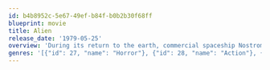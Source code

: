 ```yaml
---
id: b4b8952c-5e67-49ef-b84f-b0b2b30f68ff
blueprint: movie
title: Alien
release_date: '1979-05-25'
overview: 'During its return to the earth, commercial spaceship Nostromo intercepts a distress signal from a distant planet. When a three-member team of the crew discovers a chamber containing thousands of eggs on the planet, a creature inside one of the eggs attacks an explorer. The entire crew is unaware of the impending nightmare set to descend upon them when the alien parasite planted inside its unfortunate host is birthed.'
genres: '[{"id": 27, "name": "Horror"}, {"id": 28, "name": "Action"}, {"id": 53, "name": "Thriller"}, {"id": 878, "name": "Science Fiction"}]'
---
```

